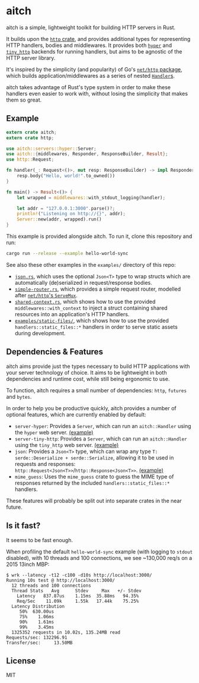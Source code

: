 # aitch

aitch is a simple, lightweight toolkit for building HTTP servers in Rust.

It builds upon the [`http` crate](https://github.com/hyperium/http), and provides additional types for representing HTTP handlers, bodies and middlewares. It provides both [`hyper`](https://hyper.rs/) and [`tiny_http`](https://github.com/tiny-http/tiny-http) backends for running handlers, but aims to be agnostic of the HTTP server library.

It's inspired by the simplicity (and popularity) of Go's [`net/http` package](https://golang.org/pkg/net/http/), which builds application/middlewares as a series of nested [`Handler`s](https://golang.org/pkg/net/http/#Handler).

aitch takes advantage of Rust's type system in order to make these handlers even easier to work with, without losing the simplicity that makes them so great.

## Example

```rust
extern crate aitch;
extern crate http;

use aitch::servers::hyper::Server;
use aitch::{middlewares, Responder, ResponseBuilder, Result};
use http::Request;

fn handler(_: Request<()>, mut resp: ResponseBuilder) -> impl Responder {
    resp.body("Hello, world!".to_owned())
}

fn main() -> Result<()> {
    let wrapped = middlewares::with_stdout_logging(handler);

    let addr = "127.0.0.1:3000".parse()?;
    println!("Listening on http://{}", addr);
    Server::new(addr, wrapped).run()
}
```

This example is provided alongside aitch. To run it, clone this repository and run:

```sh
cargo run --release --example hello-world-sync
```

See also these other examples in the `examples/` directory of this repo:
 - [`json.rs`](examples/json.rs), which uses the optional `Json<T>` type to wrap structs which are automatically (de)serialized in request/response bodies.
 - [`simple-router.rs`](examples/simple-router.rs), which provides a simple request router, modelled after [`net/http`'s `ServeMux`](https://golang.org/pkg/net/http/#ServeMux).
 - [`shared-context.rs`](examples/shared-context.rs), which shows how to use the provided `middlewares::with_context` to inject a struct containing shared resources into an application's HTTP handlers.
 - [`examples/static-files/`](examples/static-files/), which shows how to use the provided `handlers::static_files::*` handlers in order to serve static assets during development.

## Dependencies & Features

aitch aims provide just the types necessary to build HTTP applications with your server technology of choice. It aims to be lightweight in both dependencies and runtime cost, while still being ergonomic to use.

To function, aitch requires a small number of dependencies: `http`, `futures` and `bytes`.

In order to help you be productive quickly, aitch provides a number of optional features, which are currently enabled by default:

 - `server-hyper`: Provides a `Server`, which can run an `aitch::Handler` using the `hyper` web server. [(example)](examples/hello-world-sync.rs)
 - `server-tiny-http`: Provides a `Server`, which can run an `aitch::Handler` using the `tiny_http` web server. [(example)](examples/tiny_http.rs)
 - `json`: Provides a `Json<T>` type, which can wrap any type `T: serde::Deserialize + serde::Serialize`, allowing it to be used in requests and responses: `http::Request<Json<T>>`/`http::Response<Json<T>>`.  [(example)](examples/json.rs)
 - `mime_guess`: Uses the `mime_guess` crate to guess the MIME type of responses returned by the included `handlers::static_files::*` handlers.

These features will probably be split out into separate crates in the near future.

## Is it fast?

It seems to be fast enough.

When profiling the default `hello-world-sync` example (with logging to `stdout` disabled), with 10 threads and 100 connections, we see ~130,000 req/s on a 2015 13inch MBP:

```
$ wrk --latency -t12 -c100 -d10s http://localhost:3000/
Running 10s test @ http://localhost:3000/
  12 threads and 100 connections
  Thread Stats   Avg      Stdev     Max   +/- Stdev
    Latency   837.87us    1.15ms  35.88ms   94.35%
    Req/Sec    11.09k     1.55k   17.44k    75.25%
  Latency Distribution
     50%  630.00us
     75%    1.06ms
     90%    1.61ms
     99%    3.45ms
  1325352 requests in 10.02s, 135.24MB read
Requests/sec: 132296.91
Transfer/sec:     13.50MB
```

## License

MIT
